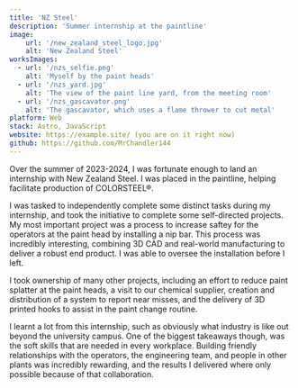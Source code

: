 ```yaml
---
title: 'NZ Steel'
description: 'Summer internship at the paintline'
image:
    url: '/new_zealand_steel_logo.jpg'
    alt: 'New Zealand Steel'
worksImages:
  - url: '/nzs_selfie.png'
    alt: 'Myself by the paint heads'
  - url: '/nzs_yard.jpg'
    alt: 'The view of the paint line yard, from the meeting room'
  - url: '/nzs_gascavator.png'
    alt: 'The gascavator, which uses a flame thrower to cut metal'
platform: Web
stack: Astro, JavaScript
website: https://example.site/ (you are on it right now)
github: https://github.com/MrChandler144
---
```


Over the summer of 2023-2024, I was fortunate enough to land an internship with New Zealand Steel. I was placed in the paintline, helping facilitate production of COLORSTEEL®.

I was tasked to independently complete some distinct tasks during my internship, and took the initiative to complete some self-directed projects. My most important project was a process to increase saftey for the operators at the paint head by installing a nip bar. This process was incredibly interesting, combining 3D CAD and real-world manufacturing to deliver a robust end product. I was able to oversee the installation before I left.

I took ownership of many other projects, including an effort to reduce paint splatter at the paint heads, a visit to our chemical supplier, creation and distribution of a system to report near misses, and the delivery of 3D printed hooks to assist in the paint change routine.

I learnt a lot from this internship, such as obviously what industry is like out beyond the university campus. One of the biggest takeaways though, was the soft skills that are needed in every workplace. Building friendly relationships with the operators, the engineering team, and people in other plants was incredibly rewarding, and the results I delivered where only possible because of that collaboration.